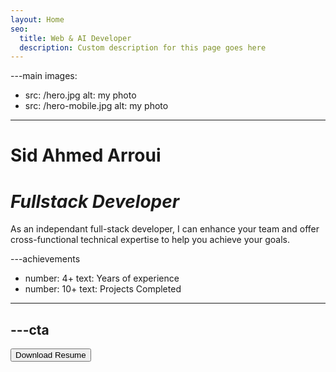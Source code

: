 ```yaml
---
layout: Home
seo:
  title: Web & AI Developer
  description: Custom description for this page goes here
---
```


---main
images:

- src: /hero.jpg
  alt: my photo
- src: /hero-mobile.jpg
  alt: my photo

---

# <Typewriter>Sid Ahmed Arroui</Typewriter>

# _Fullstack Developer_

<Sep size={12} />

As an independant full-stack developer, I can enhance your team and offer cross-functional technical expertise to help you achieve your goals.


---achievements

- number: 4+
  text: Years of experience
- number: 10+
  text: Projects Completed

---

## ---cta

<Button href="/resume" size="lg">
  Download Resume
</Button>